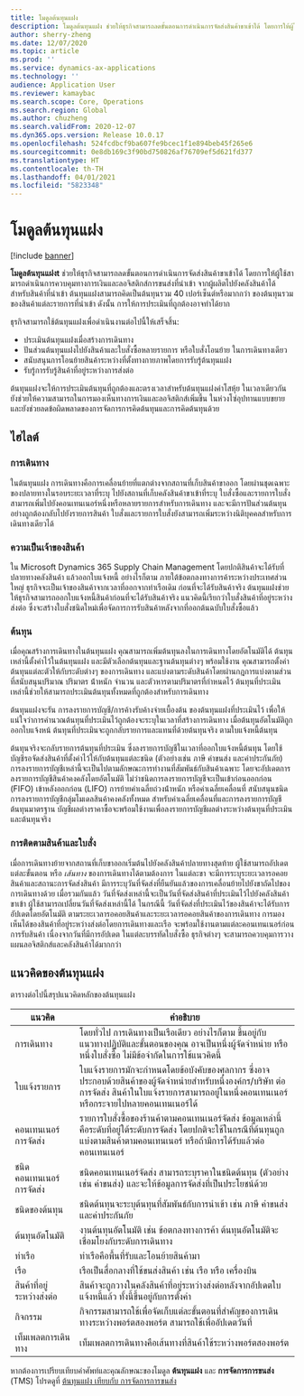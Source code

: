 ```yaml
---
title: โมดูลต้นทุนแฝง
description: โมดูลต้นทุนแฝง ช่วยให้ธุรกิจสามารถลดขั้นตอนการดำเนินการจัดส่งสินค้าขาเข้าได้ โดยการให้ผู้ใช้สามารถดําเนินการควบคุมทางการเงินและลอจิสติกส์การขนส่งที่นําเข้า จากผู้ผลิตไปยังคลังสินค้าได้
author: sherry-zheng
ms.date: 12/07/2020
ms.topic: article
ms.prod: ''
ms.service: dynamics-ax-applications
ms.technology: ''
audience: Application User
ms.reviewer: kamaybac
ms.search.scope: Core, Operations
ms.search.region: Global
ms.author: chuzheng
ms.search.validFrom: 2020-12-07
ms.dyn365.ops.version: Release 10.0.17
ms.openlocfilehash: 524fcdbcf9ba607fe9bcec1f1e894beb45f265e6
ms.sourcegitcommit: 0e8db169c3f90bd750826af76709ef5d621fd377
ms.translationtype: HT
ms.contentlocale: th-TH
ms.lasthandoff: 04/01/2021
ms.locfileid: "5823348"
---
```

# <a name="landed-cost-module"></a>โมดูลต้นทุนแฝง

[!include [banner](../../includes/banner.md)]

**โมดูลต้นทุนแฝงt** ช่วยให้ธุรกิจสามารถลดขั้นตอนการดำเนินการจัดส่งสินค้าขาเข้าได้ โดยการให้ผู้ใช้สามารถดําเนินการควบคุมทางการเงินและลอจิสติกส์การขนส่งที่นําเข้า จากผู้ผลิตไปยังคลังสินค้าได้ สำหรับสินค้าที่นําเข้า ต้นทุนแฝงสามารถคิดเป็นต้นทุนรวม 40 เปอร์เซ็นต์หรือมากกว่า ของต้นทุนรวมของสินค้าแต่ละรายการที่นําเข้า ดังนั้น การให้การประเมินที่ถูกต้องอาจทำได้ยาก

ธุรกิจสามารถใช้ต้นทุนแฝงเพื่อดำเนินงานต่อไปนี้ให้เสร็จสิ้น:

- ประเมินต้นทุนแฝงเมื่อสร้างการเดินทาง
- ปันส่วนต้นทุนแฝงไปยังสินค้าและใบสั่งซื้อหลายรายการ หรือใบสั่งโอนย้าย ในการเดินทางเดียว
- สนับสนุนการโอนย้ายสินค้าระหว่างที่ตั้งทางกายภาพโดยการรับรู้ต้นทุนแฝง
- รับรู้การรับรู้สินค้าที่อยู่ระหว่างการส่งต่อ

ต้นทุนแฝงจะให้การประเมินต้นทุนที่ถูกต้องและตรงเวลาสำหรับต้นทุนแฝงค่าโสหุ้ย ในเวลาเดียวกัน ยังช่วยให้ความสามารถในการมองเห็นทางการเงินและลอจิสติกส์เพิ่มขึ้น ในห่วงโซ่อุปทานแบบขยาย และยังช่วยลดข้อผิดพลาดของการจัดการการคิดต้นทุนและการคิดต้นทุนด้วย

## <a name="highlights"></a>ไฮไลต์

### <a name="voyages"></a>การเดินทาง

ในต้นทุนแฝง การเดินทางคือการเคลื่อนย้ายที่แตกต่างจากสถานที่เก็บสินค้าขาออก โดยผ่านชุดเฉพาะของปลายทางในรอบระยะเวลาที่ระบุ ไปยังสถานที่เก็บคลังสินค้าขาเข้าที่ระบุ ใบสั่งซื้อและรายการใบสั่งสามารถเพิ่มไปยังคอนเทนเนอร์หนึ่งหรือหลายรายการสำหรับการเดินทาง และจะมีการปันส่วนต้นทุนอย่างถูกต้องกลับไปยังรายการสินค้า ใบสั่งและรายการใบสั่งยังสามารถเพิ่มระหว่างนิติบุคคลสำหรับการเดินทางเดียวได้

### <a name="item-ownership"></a>ความเป็นเจ้าของสินค้า

ใน Microsoft Dynamics 365 Supply Chain Management โดยปกติสินค้าจะได้รับที่ปลายทางคลังสินค้า แล้วออกใบแจ้งหนี้ อย่างไรก็ตาม ภายใต้ข้อตกลงทางการค้าระหว่างประเทศส่วนใหญ่ ธุรกิจจะเป็นเจ้าของสินค้าจากเวลาที่ออกจากท่าเรือเดิม ก่อนที่จะได้รับสินค้าจริง ต้นทุนแฝงช่วยให้ธุรกิจสามารถออกใบแจ้งหนี้สินค้าก่อนที่จะได้รับสินค้าจริง แนวคิดนี้เรียกว่าใบสั่งสินค้าที่อยู่ระหว่างส่งต่อ ซึ่งจะสร้างใบสั่งชนิดใหม่เพื่อจัดการการรับสินค้าหลังจากที่ออกต้นฉบับใบสั่งซื้อแล้ว

### <a name="costs"></a>ต้นทุน

เมื่อคุณสร้างการเดินทางในต้นทุนแฝง คุณสามารถเพิ่มต้นทุนลงในการเดินทางโดยอัตโนมัติได้ ต้นทุนเหล่านี้ตั้งค่าไว้ในต้นทุนแฝง และมีตัวเลือกต้นทุนและฐานต้นทุนต่างๆ พร้อมใช้งาน คุณสามารถตั้งค่าต้นทุนแต่ละตัวให้กับระดับต่างๆ ของการเดินทาง และแบ่งตามระดับสินค้าโดยผ่านกฎการแบ่งตามส่วนที่สนับสนุนปริมาณ ปริมาตร น้ําหนัก จํานวน และตัวหารตามปริมาตรที่กําหนดไว้ ต้นทุนที่ประเมินเหล่านี้ช่วยให้สามารถประเมินต้นทุนทั้งหมดที่ถูกต้องสำหรับการเดินทาง

ต้นทุนแฝงจะรัน การลงรายการบัญชี/การค้างรับค้างจ่ายเบื้องต้น ของต้นทุนแฝงที่ประเมินไว้ เพื่อให้แน่ใจว่าการคํานวณต้นทุนที่ประเมินไว้ถูกต้องจะระบุในเวลาที่สร้างการเดินทาง เมื่อต้นทุนอัตโนมัติถูกออกใบแจ้งหน้ ต้นทุนที่ประเมินจะถูกกลับรายการและแทนที่ด้วยต้นทุนจริง ตามใบแจ้งหนี้ต้นทุน

ต้นทุนจริงจะกลับรายการต้นทุนที่ประเมิน ซึ่งลงรายการบัญชีในเวลาที่ออกใบแจ้งหนี้ต้นทุน โดยใช้บัญชีรอจัดส่งสินค้าที่ตั้งค่าไว้ให้กับต้นทุนแต่ละชนิด (ตัวอย่างเช่น ภาษี ค่าขนส่ง และค่าประกันภัย) การลงรายการบัญชีเหล่านี้จะเป็นไปตามลักษณะการทำงานที่สัมพันธ์กับสินค้าเฉพาะ โดยจะอัปเดตการลงรายการบัญชีสินค้าคงคลังโดยอัตโนมัติ ไม่ว่าชนิดการลงรายการบัญชีจะเป็นเข้าก่อนออกก่อน (FIFO) เข้าหลังออกก่อน (LIFO) การย้ายค่าเฉลี่ยถ่วงน้ําหนัก หรือค่าเฉลี่ยเคลื่อนที่ สนับสนุนชนิดการลงรายการบัญชีกลุ่มโมเดลสินค้าคงคลังทั้งหมด สำหรับค่าเฉลี่ยเคลื่อนที่และการลงรายการบัญชีต้นทุนมาตรฐาน บัญชีผลต่างราคาซื้อจะพร้อมใช้งานเพื่อลงรายการบัญชีผลต่างระหว่างต้นทุนที่ประเมินและต้นทุนจริง

### <a name="item-and-order-tracking"></a>การติดตามสินค้าและใบสั่ง

เมื่อการเดินทางย้ายจากสถานที่เก็บขาออกเริ่มต้นไปยังคลังสินค้าปลายทางสุดท้าย ผู้ใช้สามารถอัปเดตแต่ละขั้นตอน หรือ *เส้นทาง* ของการเดินทางได้ตามต้องการ ในแต่ละขา จะมีการระบุระยะเวลารอคอยสินค้าและสถานะการจัดส่งสินค้า มีการระบุวันที่จัดส่งที่ยืนยันแล้วของการเคลื่อนย้ายไปยังขาถัดไปของการเดินทางด้วย เมื่อรวมกันแล้ว วันที่จัดส่งเหล่านี้จะเป็นวันที่จัดส่งสินค้าที่ประเมินไว้ไปยังคลังสินค้าขาเข้า ผู้ใช้สามารถเปลี่ยนวันที่จัดส่งเหล่านี้ได้ ในกรณีนี้ วันที่จัดส่งที่ประเมินไว้ของสินค้าจะได้รับการอัปเดตโดยอัตโนมัติ ตามระยะเวลารอคอยสินค้าและระยะเวลารอคอยสินค้าของการเดินทาง การมองเห็นได้ของสินค้าที่อยู่ระหว่างส่งต่อโดยการเดินทางและเรือ จะพร้อมใช้งานตามแต่ละคอนเทนเนอร์ก่อนการรับสินค้า เนื่องจากวันที่มีการอัปเดต ในแต่ละบรรทัดใบสั่งซื้อ ธุรกิจต่างๆ จะสามารถควบคุมการวางแผนลอจิสติกส์และคลังสินค้าได้มากกว่า

## <a name="landed-cost-concepts"></a>แนวคิดของต้นทุนแฝง

ตารางต่อไปนี้สรุปแนวคิดหลักของต้นทุนแฝง

| แนวคิด | คำอธิบาย |
|---|---|
| การเดินทาง | โดยทั่วไป การเดินทางเป็นเรือเดียว อย่างไรก็ตาม ขึ้นอยู่กับแนวทางปฏิบัติและขั้นตอนของคุณ อาจเป็นหนึ่งผู้จัดจำหน่าย หรือหนึ่งใบสั่งซื้อ ไม่มีข้อจํากัดในการใช้แนวคิดนี้ |
| ใบแจ้งรายการ | ใบแจ้งรายการมักจะกําหนดโดยข้อบังคับของศุลกากร ซึ่งอาจประกอบด้วยสินค้าของผู้จัดจำหน่ายสำหรับหนึ่งองค์กร/บริษัท ต่อการจัดส่ง สินค้าในใบแจ้งรายการสามารถอยู่ในหนึ่งคอนเทนเนอร์ หรือกระจายไปหลายคอนเทนเนอร์ได้ |
| คอนเทนเนอร์การจัดส่ง | รายการใบสั่งซื้อของร้านค้าตามคอนเทนเนอร์จัดส่ง ข้อมูลเหล่านี้คือระดับที่อยู่ใต้ระดับการจัดส่ง โดยปกติจะใช้ในกรณีที่ต้นทุนถูกแบ่งตามสินค้าตามคอนเทนเนอร์ หรือถ้ามีการได้รับแล้วต่อคอนเทนเนอร์ |
| ชนิดคอนเทนเนอร์การจัดส่ง | ชนิดคอนเทนเนอร์จัดส่ง สามารถระบุราคาในชนิดต้นทุน (ตัวอย่างเช่น ค่าขนส่ง) และจะให้ข้อมูลการจัดส่งที่เป็นประโยชน์ด้วย |
| ชนิดของต้นทุน | ชนิดต้นทุนจะระบุต้นทุนที่สัมพันธ์กับการนําเข้า เช่น ภาษี ค่าขนส่ง และค่าประกันภัย |
| ต้นทุนอัตโนมัติ | งานต้นทุนอัตโนมัติ เช่น ข้อตกลงทางการค้า ต้นทุนอัตโนมัติจะเชื่อมโยงกับระดับการเดินทาง |
| ท่าเรือ | ท่าเรือคือพื้นที่รับและโอนย้ายสินค้ามา |
| เรือ | เรือเป็นสื่อกลางที่ใช้ขนส่งสินค้า เช่น เรือ หรือ เครื่องบิน |
| สินค้าที่อยู่ระหว่างส่งต่อ | สินค้าจะถูกวางในคลังสินค้าที่อยู่ระหว่างส่งต่อหลังจากอัปเดตใบแจ้งหนี้แล้ว ทั้งนี้ขึ้นอยู่กับการตั้งค่า |
| กิจกรรม | กิจกรรมสามารถใช้เพื่อจัดเก็บแต่ละขั้นตอนที่สําคัญของการเดินทางระหว่างพอร์ตสองพอร์ต สามารถใช้เพื่ออัปเดตวันที่ |
| เท็มเพลตการเดินทาง | เท็มเพลตการเดินทางคือเส้นทางที่สินค้าใช้ระหว่างพอร์ตสองพอร์ต |

หากต้องการเปรียบเทียบคำศัพท์และคุณลักษณะของโมดูล **ต้นทุนแฝง** และ **การจัดการการขนส่ง** (TMS) โปรดดูที่ [ต้นทุนแฝง เทียบกับ การจัดการการขนส่ง](landed-cost-vs-tms.md)
